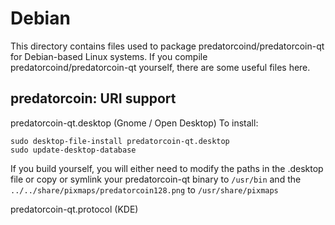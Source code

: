 
Debian
====================
This directory contains files used to package predatorcoind/predatorcoin-qt
for Debian-based Linux systems. If you compile predatorcoind/predatorcoin-qt yourself, there are some useful files here.

## predatorcoin: URI support ##


predatorcoin-qt.desktop  (Gnome / Open Desktop)
To install:

	sudo desktop-file-install predatorcoin-qt.desktop
	sudo update-desktop-database

If you build yourself, you will either need to modify the paths in
the .desktop file or copy or symlink your predatorcoin-qt binary to `/usr/bin`
and the `../../share/pixmaps/predatorcoin128.png` to `/usr/share/pixmaps`

predatorcoin-qt.protocol (KDE)

